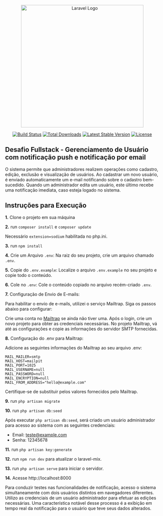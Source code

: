 <p align="center"><a href="https://laravel.com" target="_blank"><img src="https://raw.githubusercontent.com/laravel/art/master/logo-lockup/5%20SVG/2%20CMYK/1%20Full%20Color/laravel-logolockup-cmyk-red.svg" width="400" alt="Laravel Logo"></a></p>

<p align="center">
<a href="https://github.com/laravel/framework/actions"><img src="https://github.com/laravel/framework/workflows/tests/badge.svg" alt="Build Status"></a>
<a href="https://packagist.org/packages/laravel/framework"><img src="https://img.shields.io/packagist/dt/laravel/framework" alt="Total Downloads"></a>
<a href="https://packagist.org/packages/laravel/framework"><img src="https://img.shields.io/packagist/v/laravel/framework" alt="Latest Stable Version"></a>
<a href="https://packagist.org/packages/laravel/framework"><img src="https://img.shields.io/packagist/l/laravel/framework" alt="License"></a>
</p>

## Desafio Fullstack - Gerenciamento de Usuário com notificação push e notificação por email

O sistema permite que administradores realizem operações como cadastro, edição, exclusão e visualização de usuários. Ao cadastrar um novo usuário, é enviado automaticamente um e-mail notificando sobre o cadastro bem-sucedido. Quando um administrador edita um usuário, este último recebe uma notificação imediata, caso esteja logado no sistema.

## Instruções para Execução

**1.** Clone o projeto em sua máquina

**2.** run `composer install` e `composer update`

Necessário `extension=sodium` habilitada no php.ini.

**3.** run `npm install`

**4.** Crie um Arquivo `.env`: Na raiz do seu projeto, crie um arquivo chamado `.env`.

**5.** Copie do `.env.example`: Localize o arquivo `.env.example` no seu projeto e copie todo o conteúdo.

**6.** Cole no `.env`: Cole o conteúdo copiado no arquivo recém-criado `.env`.

**7.** Configuração de Envio de E-mails:

   Para habilitar o envio de e-mails, utilizei o serviço Mailtrap. Siga os passos abaixo para configurar:

   Crie uma conta no [Mailtrap](https://mailtrap.io/) se ainda não tiver uma.
   Após o login, crie um novo projeto para obter as credenciais necessárias.
   No projeto Mailtrap, vá até as configurações e copie as informações do servidor SMTP fornecidas.

**8.** Configuração do .env para Mailtrap:

Adicione as seguintes informações do Mailtrap ao seu arquivo .env:

```
MAIL_MAILER=smtp
MAIL_HOST=mailpit
MAIL_PORT=1025
MAIL_USERNAME=null
MAIL_PASSWORD=null
MAIL_ENCRYPTION=null
MAIL_FROM_ADDRESS="hello@example.com"

```

Certifique-se de substituir pelos valores fornecidos pelo Mailtrap.

**9.** run `php artisan migrate`

**10.** run `php artisan db:seed`

Após executar `php artisan db:seed`, será criado um usuário administrador para acesso ao sistema com as seguintes credenciais:

-   Email: teste@example.com
-   Senha: 12345678

**11.** run `php artisan key:generate`

**12.** run `npm run dev` para atualizar o laravel-mix.

**13.** run `php artisan serve` para iniciar o servidor.

**14.** Acesse http://localhost:8000

Para conduzir testes nas funcionalidades de notificação, acesso o sistema simultaneamente com dois usuários distintos em navegadores diferentes. Utilizo as credenciais de um usuário administrador para efetuar as edições necessárias. Uma característica notável desse processo é a exibição em tempo real da notificação para o usuário que teve seus dados alterados.

